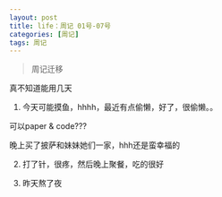 ```yaml
---
layout: post
title: life：周记 01号-07号
categories: [周记]
tags: 周记
---
```


> 周记迁移

真不知道能用几天

1. 今天可能摸鱼，hhhh，最近有点偷懒，好了，很偷懒。。

可以paper & code??? 

晚上买了披萨和妹妹她们一家，hhh还是蛮幸福的

2. 打了针，很疼，然后晚上聚餐，吃的很好

3. 昨天熬了夜